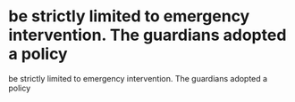 # be strictly limited to emergency intervention. The guardians adopted a policy

be strictly limited to emergency intervention. The guardians adopted a policy